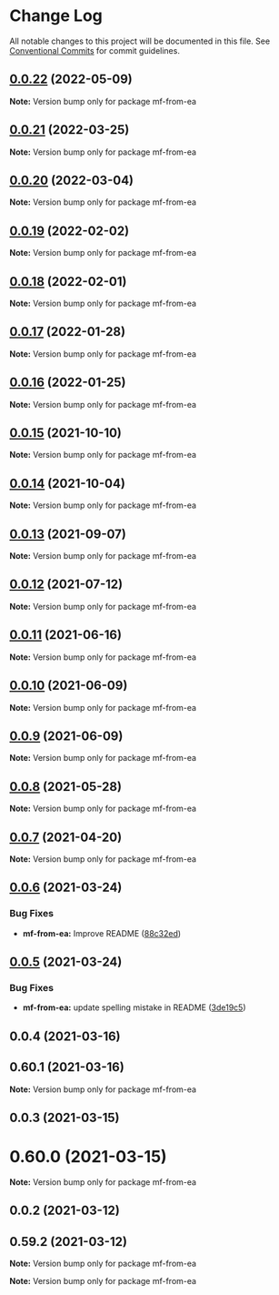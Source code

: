 # Change Log

All notable changes to this project will be documented in this file.
See [Conventional Commits](https://conventionalcommits.org) for commit guidelines.

## [0.0.22](https://github.com/cheminfo/mass-tools/compare/mf-from-ea@0.0.21...mf-from-ea@0.0.22) (2022-05-09)

**Note:** Version bump only for package mf-from-ea





## [0.0.21](https://github.com/cheminfo/mass-tools/compare/mf-from-ea@0.0.20...mf-from-ea@0.0.21) (2022-03-25)

**Note:** Version bump only for package mf-from-ea





## [0.0.20](https://github.com/cheminfo/mass-tools/compare/mf-from-ea@0.0.19...mf-from-ea@0.0.20) (2022-03-04)

**Note:** Version bump only for package mf-from-ea





## [0.0.19](https://github.com/cheminfo/mass-tools/compare/mf-from-ea@0.0.18...mf-from-ea@0.0.19) (2022-02-02)

**Note:** Version bump only for package mf-from-ea





## [0.0.18](https://github.com/cheminfo/mass-tools/compare/mf-from-ea@0.0.17...mf-from-ea@0.0.18) (2022-02-01)

**Note:** Version bump only for package mf-from-ea





## [0.0.17](https://github.com/cheminfo/mass-tools/compare/mf-from-ea@0.0.16...mf-from-ea@0.0.17) (2022-01-28)

**Note:** Version bump only for package mf-from-ea





## [0.0.16](https://github.com/cheminfo/mass-tools/compare/mf-from-ea@0.0.15...mf-from-ea@0.0.16) (2022-01-25)

**Note:** Version bump only for package mf-from-ea





## [0.0.15](https://github.com/cheminfo/mass-tools/compare/mf-from-ea@0.0.14...mf-from-ea@0.0.15) (2021-10-10)

**Note:** Version bump only for package mf-from-ea





## [0.0.14](https://github.com/cheminfo/mass-tools/compare/mf-from-ea@0.0.13...mf-from-ea@0.0.14) (2021-10-04)

**Note:** Version bump only for package mf-from-ea





## [0.0.13](https://github.com/cheminfo/mass-tools/compare/mf-from-ea@0.0.12...mf-from-ea@0.0.13) (2021-09-07)

**Note:** Version bump only for package mf-from-ea





## [0.0.12](https://github.com/cheminfo/mass-tools/compare/mf-from-ea@0.0.11...mf-from-ea@0.0.12) (2021-07-12)

**Note:** Version bump only for package mf-from-ea





## [0.0.11](https://github.com/cheminfo/mass-tools/compare/mf-from-ea@0.0.10...mf-from-ea@0.0.11) (2021-06-16)

**Note:** Version bump only for package mf-from-ea





## [0.0.10](https://github.com/cheminfo/mass-tools/compare/mf-from-ea@0.0.9...mf-from-ea@0.0.10) (2021-06-09)

**Note:** Version bump only for package mf-from-ea





## [0.0.9](https://github.com/cheminfo/mass-tools/compare/mf-from-ea@0.0.8...mf-from-ea@0.0.9) (2021-06-09)

**Note:** Version bump only for package mf-from-ea





## [0.0.8](https://github.com/cheminfo/mass-tools/compare/mf-from-ea@0.0.7...mf-from-ea@0.0.8) (2021-05-28)

**Note:** Version bump only for package mf-from-ea





## [0.0.7](https://github.com/cheminfo/mass-tools/compare/mf-from-ea@0.0.6...mf-from-ea@0.0.7) (2021-04-20)

**Note:** Version bump only for package mf-from-ea





## [0.0.6](https://github.com/cheminfo/mass-tools/compare/mf-from-ea@0.0.5...mf-from-ea@0.0.6) (2021-03-24)


### Bug Fixes

* **mf-from-ea:** Improve README ([88c32ed](https://github.com/cheminfo/mass-tools/commit/88c32ed82151288c377975e0977f3b63aa5deafe))





## [0.0.5](https://github.com/cheminfo/mass-tools/compare/mf-from-ea@0.0.4...mf-from-ea@0.0.5) (2021-03-24)


### Bug Fixes

* **mf-from-ea:** update spelling mistake in README ([3de19c5](https://github.com/cheminfo/mass-tools/commit/3de19c542071df2a7975ba2e53b9e34f8dc42e22))





## 0.0.4 (2021-03-16)



## 0.60.1 (2021-03-16)

**Note:** Version bump only for package mf-from-ea





## 0.0.3 (2021-03-15)



# 0.60.0 (2021-03-15)

**Note:** Version bump only for package mf-from-ea





## 0.0.2 (2021-03-12)



## 0.59.2 (2021-03-12)

**Note:** Version bump only for package mf-from-ea






**Note:** Version bump only for package mf-from-ea
